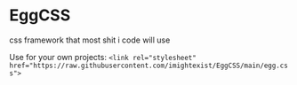 # EggCSS
css framework that most shit i code will use

Use for your own projects:
`<link rel="stylesheet" href="https://raw.githubusercontent.com/imightexist/EggCSS/main/egg.css">`
